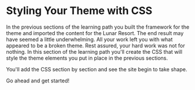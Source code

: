 # Styling Your Theme with CSS

In the previous sections of the learning path you built the framework for the
theme and imported the content for the Lunar Resort. The end result may have 
seemed a little underwhelming. All your work left you with what appeared to be 
a broken theme. Rest assured, your hard work was not for nothing. In this 
section of the learning path you'll create the CSS that will style the theme 
elements you put in place in the previous sections.

You'll add the CSS section by section and see the site begin to take shape.

Go ahead and get started!
